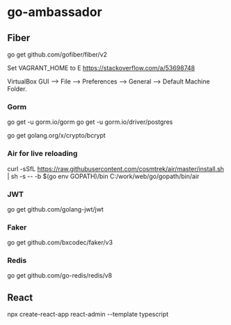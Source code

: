 # go-ambassador

## Fiber
go get github.com/gofiber/fiber/v2

Set VAGRANT_HOME to E
https://stackoverflow.com/a/53698748

VirtualBox GUI --> File --> Preferences --> General --> Default Machine Folder.

### Gorm
go get -u gorm.io/gorm
go get -u gorm.io/driver/postgres


go get golang.org/x/crypto/bcrypt


### Air for live reloading
curl -sSfL https://raw.githubusercontent.com/cosmtrek/air/master/install.sh | sh -s -- -b $(go env GOPATH)/bin
C:/work/web/go/gopath/bin/air

### JWT
go get github.com/golang-jwt/jwt

### Faker
go get github.com/bxcodec/faker/v3

### Redis
go get github.com/go-redis/redis/v8


## React
npx create-react-app react-admin --template typescript